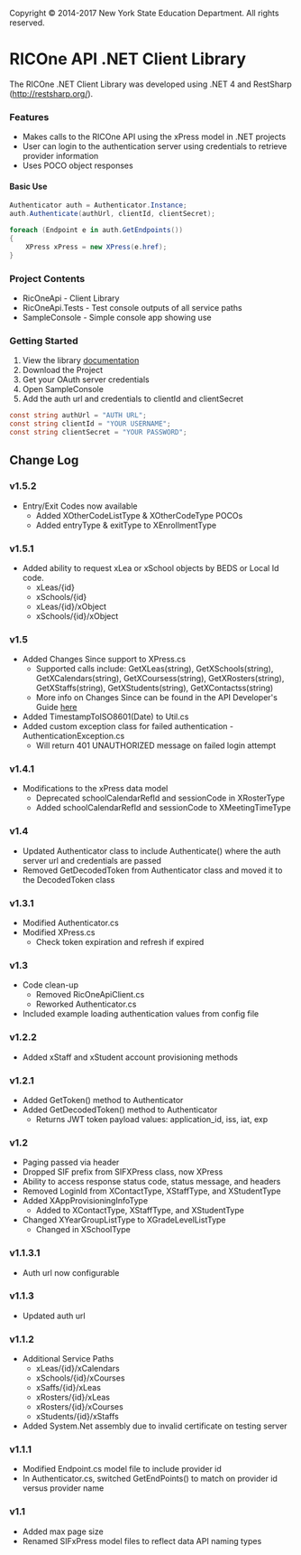 Copyright © 2014-2017 New York State Education Department. All rights reserved.

# RICOne API .NET Client Library
The RICOne .NET Client Library was developed using .NET 4 and RestSharp (http://restsharp.org/).

### Features
* Makes calls to the RICOne API using the xPress model in .NET projects
* User can login to the authentication server using credentials to retrieve provider information
* Uses POCO object responses

#### Basic Use
```csharp
Authenticator auth = Authenticator.Instance;
auth.Authenticate(authUrl, clientId, clientSecret);

foreach (Endpoint e in auth.GetEndpoints())
{
	XPress xPress = new XPress(e.href);
}
```

### Project Contents
* RicOneApi - Client Library
* RicOneApi.Tests - Test console outputs of all service paths
* SampleConsole - Simple console app showing use

### Getting Started
1. View the library <a href="http://www.ricone.org/vendors/ric-one-api/net-client-developers-guide/" target="_blank">documentation</a>
2. Download the Project
3. Get your OAuth server credentials
4. Open SampleConsole
5. Add the auth url and credentials to clientId and clientSecret
```csharp
const string authUrl = "AUTH URL";
const string clientId = "YOUR USERNAME";
const string clientSecret = "YOUR PASSWORD";
```
## Change Log
### v1.5.2
* Entry/Exit Codes now available
    * Added XOtherCodeListType & XOtherCodeType POCOs
    * Added entryType & exitType to XEnrollmentType
	
### v1.5.1
* Added ability to request xLea or xSchool objects by BEDS or Local Id code.
	* xLeas/{id}
	* xSchools/{id}
	* xLeas/{id}/xObject
	* xSchools/{id}/xObject
	
### v1.5
* Added Changes Since support to XPress.cs
	* Supported calls include: GetXLeas(string), GetXSchools(string), GetXCalendars(string), GetXCoursess(string), GetXRosters(string), GetXStaffs(string), GetXStudents(string), GetXContactss(string)
	* More info on Changes Since can be found in the API Developer's Guide <a href="http://www.ricone.org/vendors/ric-one-api/api-developers-guide/" target="_blank">here</a>
* Added TimestampToISO8601(Date) to Util.cs
* Added custom exception class for failed authentication - AuthenticationException.cs
	* Will return 401 UNAUTHORIZED message on failed login attempt

### v1.4.1
* Modifications to the xPress data model
	* Deprecated schoolCalendarRefId and sessionCode in XRosterType
	* Added schoolCalendarRefId and sessionCode to XMeetingTimeType
	
### v1.4
* Updated Authenticator class to include Authenticate() where the auth server url and credentials are passed
* Removed GetDecodedToken from Authenticator class and moved it to the DecodedToken class

### v1.3.1
* Modified Authenticator.cs
* Modified XPress.cs
	* Check token expiration and refresh if expired
	
### v1.3
* Code clean-up
	* Removed RicOneApiClient.cs
	* Reworked Authenticator.cs
* Included example loading authentication values from config file

### v1.2.2
* Added xStaff and xStudent account provisioning methods

### v1.2.1
* Added GetToken() method to Authenticator
* Added GetDecodedToken() method to Authenticator
	* Returns JWT token payload values: application_id, iss, iat, exp
	
### v1.2
* Paging passed via header
* Dropped SIF prefix from SIFXPress class, now XPress
* Ability to access response status code, status message, and headers
* Removed LoginId from XContactType, XStaffType, and XStudentType
* Added XAppProvisioningInfoType
	* Added to XContactType, XStaffType, and XStudentType
* Changed XYearGroupListType to XGradeLevelListType
	* Changed in XSchoolType

### v1.1.3.1
* Auth url now configurable

### v1.1.3
* Updated auth url

### v1.1.2
* Additional Service Paths
     * xLeas/{id}/xCalendars
     * xSchools/{id}/xCourses
     * xSaffs/{id}/xLeas
     * xRosters/{id}/xLeas
     * xRosters/{id}/xCourses
     * xStudents/{id}/xStaffs
* Added System.Net assembly due to invalid certificate on testing server 

### v1.1.1
* Modified Endpoint.cs model file to include provider id
* In Authenticator.cs, switched GetEndPoints() to match on provider id versus provider name

### v1.1
* Added max page size
* Renamed SIFxPress model files to reflect data API naming types
